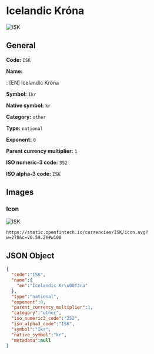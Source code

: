 
# Icelandic Króna 
![ISK](https://static.openfintech.io/currencies/ISK/icon.svg?w=278&c=v0.59.26#w100)  

## General 
 
**Code:** `ISK` 
 
**Name:** 
 
:	[EN] Icelandic Króna 
 
**Symbol:** `Ikr` 
 
**Native symbol:** `kr` 
 
**Category:** `other` 
 
**Type:** `national` 
 
**Exponent:** `0` 
 
**Parent currency multiplier:** `1` 
 
**ISO numeric-3 code:** `352` 
 
**ISO alpha-3 code:** `ISK` 
 

## Images 

### Icon 
 
![ISK](https://static.openfintech.io/currencies/ISK/icon.svg?w=278&c=v0.59.26#w100)  

```
https://static.openfintech.io/currencies/ISK/icon.svg?w=278&c=v0.59.26#w100
```  

## JSON Object 

```json
{
  "code":"ISK",
  "name":{
    "en":"Icelandic Kr\u00f3na"
  },
  "type":"national",
  "exponent":0,
  "parent_currency_multiplier":1,
  "category":"other",
  "iso_numeric3_code":"352",
  "iso_alpha3_code":"ISK",
  "symbol":"Ikr",
  "native_symbol":"kr",
  "metadata":null
}
```  

